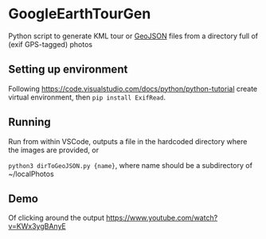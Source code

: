 # GoogleEarthTourGen
Python script to generate KML tour or [GeoJSON](https://docs.mapbox.com/help/glossary/geojson/) files from a directory full of (exif GPS-tagged) photos

## Setting up environment

Following https://code.visualstudio.com/docs/python/python-tutorial create virtual environment, then `pip install ExifRead`.

## Running

Run from within VSCode, outputs a file in the hardcoded directory where the images are provided, or

`python3 dirToGeoJSON.py {name}`, where name should be a subdirectory of ~/localPhotos

## Demo
Of clicking around the output https://www.youtube.com/watch?v=KWx3ygBAnyE
